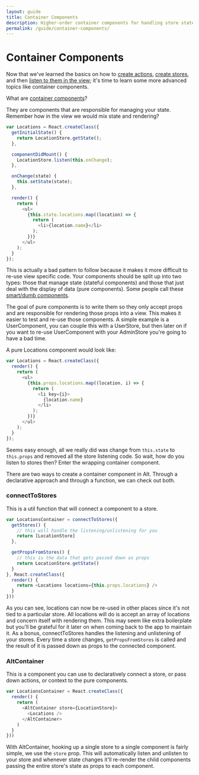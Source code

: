```yaml
---
layout: guide
title: Container Components
description: Higher-order container components for handling store state
permalink: /guide/container-components/
---
```


# Container Components

Now that we've learned the basics on how to [create actions](actions.md), [create stores](store.md),
and then [listen to them in the view](view.md); it's time to learn some more advanced topics like container components.

What are [container components](https://medium.com/@learnreact/container-components-c0e67432e005)?

They are components that are responsible for managing your state. Remember how in the view we would mix state and rendering?

```js
var Locations = React.createClass({
  getInitialState() {
    return LocationStore.getState();
  },

  componentDidMount() {
    LocationStore.listen(this.onChange);
  },

  onChange(state) {
    this.setState(state);
  },

  render() {
    return (
      <ul>
        {this.state.locations.map((location) => {
          return (
            <li>{location.name}</li>
          );
        })}
      </ul>
    );
  }
});
```

This is actually a bad pattern to follow because it makes it more difficult to re-use view specific code. Your components should be split up into two types: those that manage state (stateful components) and those that just deal with the display of data (pure components). Some people call these [smart/dumb components](https://medium.com/@dan_abramov/smart-and-dumb-components-7ca2f9a7c7d0).

The goal of pure components is to write them so they only accept props and are responsible for rendering those props into a view. This makes it easier to test and re-use those components. A simple example is a UserComponent, you can couple this with a UserStore, but then later on if you want to re-use UserComponent with your AdminStore you're going to have a bad time.

A pure Locations component would look like:

```js
var Locations = React.createClass({
  render() {
    return (
      <ul>
        {this.props.locations.map((location, i) => {
          return (
            <li key={i}>
              {location.name}
            </li>
          );
        })}
      </ul>
    );
  }
});
```

Seems easy enough, all we really did was change from `this.state` to `this.props` and removed all the store listening code. So wait, how do you listen to stores then? Enter the wrapping container component.

There are two ways to create a container component in Alt. Through a declarative approach and through a function, we can check out both.

### connectToStores

This is a util function that will connect a component to a store.

```js
var LocationsContainer = connectToStores({
  getStores() {
    // this will handle the listening/unlistening for you
    return [LocationStore]
  },

  getPropsFromStores() {
    // this is the data that gets passed down as props
    return LocationStore.getState()
  }
}, React.createClass({
  render() {
    return <Locations locations={this.props.locations} />
  }
}))
```

As you can see, locations can now be re-used in other places since it's not tied to a particular store. All locations will do is accept an array of locations and concern itself with rendering them. This may seem like extra boilerplate but you'll be grateful for it later on when coming back to the app to maintain it. As a bonus, connectToStores handles the listening and unlistening of your stores. Every time a store changes, `getPropsFromStores` is called and the result of it is passed down as props to the connected component.

### AltContainer

This is a component you can use to declaratively connect a store, or pass down actions, or context to the pure components.

```js
var LocationsContainer = React.createClass({
  render() {
    return (
      <AltContainer store={LocationStore}>
        <Locations />
      </AltContainer>
    )
  }
}))
```

With AltContainer, hooking up a single store to a single component is fairly simple, we use the `store` prop. This will automatically listen and unlisten to your store and whenever state changes it'll re-render the child components passing the entire store's state as props to each component.
